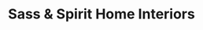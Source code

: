 ---
title: "Sass & Spirit Home Interiors"
url: /haslemere/sass-und-spirit-home-interiors/
shop: Raumausstattung
---